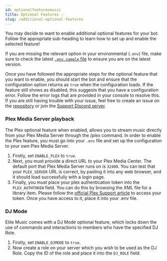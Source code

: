 ```yaml
---
id: optionalfeaturesmusic
title: Optional Features ✅
slug: /additional-optional-features
---
```


You may decide to want to enable additional optional features for your bot. Follow the appropriate sub-heading to learn how to set up and enable the selected feature!

If you are missing the relevant option in your environmental (`.env`) file, make sure to check the latest [`.env.sample` file](https://github.com/ThatGuyJacobee/Elite-Music/blob/main/.env.example) to ensure you are on the latest version.

Once you have followed the appropriate steps for the optional feature that you want to enable, you should start the bot and ensure that the configuration option returns as `true` when the configuration loads. If the feature still shows as disabled, this suggests that you have a configuration error. Follow the error logs that are provided in your console to resolve this. If you are still having trouble with your issue, feel free to create an issue on the [repository](https://github.com/ThatGuyJacobee/Elite-Music/issues/new) or join the [Support Discord server](https://discord.elitegami.ng).

### Plex Media Server playback
The Plex optional feature when enabled, allows you to stream music directly from your Plex Media Server through the /plex command. In order to enable the Plex feature, you must go into your `.env` file and set up the configuration to your own Plex Media Server.

1. Firstly, set `ENABLE_PLEX` to `true`.
2. Next, you must provide a direct URL to your Plex Media Center. The default port that Plex Media Server runs on is `32400`. You can test that your `PLEX_SERVER` URL is correct, by pasting it into any web browser, and it should load successfully with a login page.
3. Finally, you must place your plex authentication token into the `PLEX_AUTHTOKEN` field. You can do this by browsing the XML file for a library item. Please follow the [official Plex Support article](https://support.plex.tv/articles/204059436-finding-an-authentication-token-x-plex-token/) to access your token. Once you have access to it, place it into your .env file.

### DJ Mode
Elite Music comes with a DJ Mode optional feature, which locks down the use of commands and interactions to members who have the specified DJ Role.

1. Firstly, set `ENABLE_DJMODE` to `true`.
2. Now create a role on your server which you wish to be used as the DJ Role. Copy the ID of the role and place it into the `DJ_ROLE` field.